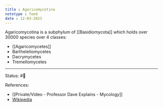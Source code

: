 ```yaml
---
title : Agaricomycotina
notetype : feed
date : 12-03-2023
---
```


Agaricomycotina is a subphylum of [[Basidiomycota]] which holds over 30000 species over 4 classes:

- [[Agaricomycetes]]
- Bartheletiomycetes
- Dacrymycetes
- Tremellomycetes




-----

Status: #🌱 

References:
- [[Private/Video - Professor Dave Explains - Mycology]]
- [Wikipedia](https://en.m.wikipedia.org/wiki/Agaricomycotina)
